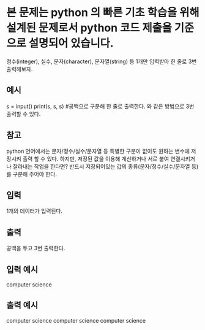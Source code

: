 # 본 문제는 python 의 빠른 기초 학습을 위해 설계된 문제로서 python 코드 제출을 기준으로 설명되어 있습니다.

정수(integer), 실수, 문자(character), 문자열(string) 등 1개만 입력받아 한 줄로 3번 출력해보자.

## 예시

s = input()
print(s, s, s) #공백으로 구분해 한 줄로 출력한다.
와 같은 방법으로 3번 출력할 수 있다.

## 참고

python 언어에서는 문자/정수/실수/문자열 등 특별한 구분이 없이도 원하는 변수에 저장시켜 출력 할 수 있다.
하지만, 저장된 값을 이용해 계산하거나 서로 붙여 연결시키거나 잘라내는 작업을 한다면?
반드시 저장되어있는 값의 종류(문자/정수/실수/문자열 등)를 구분해 주어야 한다.

## 입력

1개의 데이터가 입력된다.

## 출력

공백을 두고 3번 출력한다.

## 입력 예시

computer science

## 출력 예시

computer science computer science computer science
